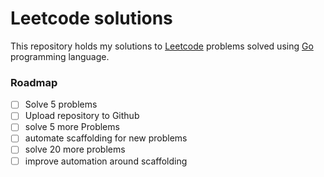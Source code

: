 # Leetcode solutions

This repository holds my solutions to [Leetcode](https://leetcode.com) problems solved using [Go](https://go.dev)
programming language.

### Roadmap

- [ ] Solve 5 problems
- [ ] Upload repository to Github
- [ ] solve 5 more Problems
- [ ] automate scaffolding for new problems
- [ ] solve 20 more problems
- [ ] improve automation around scaffolding
